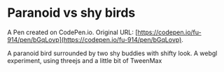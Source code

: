# Paranoid vs shy birds

A Pen created on CodePen.io. Original URL: [https://codepen.io/fu-914/pen/bGqLovp](https://codepen.io/fu-914/pen/bGqLovp).

A paranoid bird surrounded by two shy buddies with shifty look. A webgl experiment, using threejs and a little bit of TweenMax
